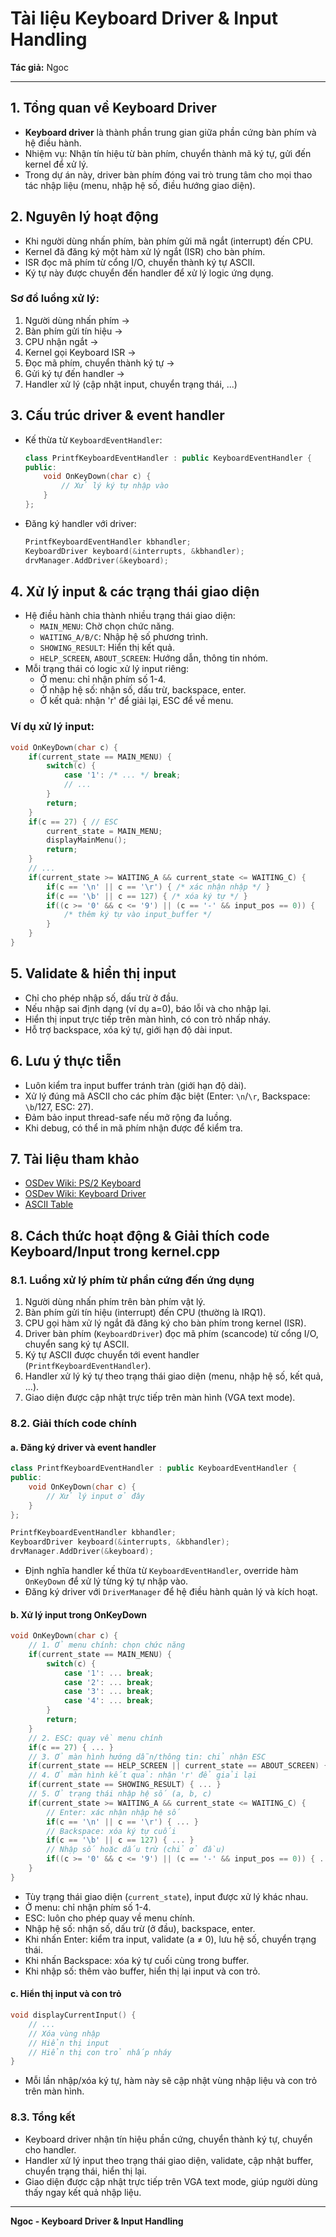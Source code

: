 # Tài liệu Keyboard Driver & Input Handling

**Tác giả:** Ngoc

---

## 1. Tổng quan về Keyboard Driver

- **Keyboard driver** là thành phần trung gian giữa phần cứng bàn phím và hệ điều hành.
- Nhiệm vụ: Nhận tín hiệu từ bàn phím, chuyển thành mã ký tự, gửi đến kernel để xử lý.
- Trong dự án này, driver bàn phím đóng vai trò trung tâm cho mọi thao tác nhập liệu (menu, nhập hệ số, điều hướng giao diện).

## 2. Nguyên lý hoạt động

- Khi người dùng nhấn phím, bàn phím gửi mã ngắt (interrupt) đến CPU.
- Kernel đã đăng ký một hàm xử lý ngắt (ISR) cho bàn phím.
- ISR đọc mã phím từ cổng I/O, chuyển thành ký tự ASCII.
- Ký tự này được chuyển đến handler để xử lý logic ứng dụng.

### Sơ đồ luồng xử lý:
1. Người dùng nhấn phím →
2. Bàn phím gửi tín hiệu →
3. CPU nhận ngắt →
4. Kernel gọi Keyboard ISR →
5. Đọc mã phím, chuyển thành ký tự →
6. Gửi ký tự đến handler →
7. Handler xử lý (cập nhật input, chuyển trạng thái, ...)

## 3. Cấu trúc driver & event handler

- Kế thừa từ `KeyboardEventHandler`:
  ```cpp
  class PrintfKeyboardEventHandler : public KeyboardEventHandler {
  public:
      void OnKeyDown(char c) {
          // Xử lý ký tự nhập vào
      }
  };
  ```
- Đăng ký handler với driver:
  ```cpp
  PrintfKeyboardEventHandler kbhandler;
  KeyboardDriver keyboard(&interrupts, &kbhandler);
  drvManager.AddDriver(&keyboard);
  ```

## 4. Xử lý input & các trạng thái giao diện

- Hệ điều hành chia thành nhiều trạng thái giao diện:
  - `MAIN_MENU`: Chờ chọn chức năng.
  - `WAITING_A/B/C`: Nhập hệ số phương trình.
  - `SHOWING_RESULT`: Hiển thị kết quả.
  - `HELP_SCREEN`, `ABOUT_SCREEN`: Hướng dẫn, thông tin nhóm.
- Mỗi trạng thái có logic xử lý input riêng:
  - Ở menu: chỉ nhận phím số 1-4.
  - Ở nhập hệ số: nhận số, dấu trừ, backspace, enter.
  - Ở kết quả: nhận 'r' để giải lại, ESC để về menu.

### Ví dụ xử lý input:
```cpp
void OnKeyDown(char c) {
    if(current_state == MAIN_MENU) {
        switch(c) {
            case '1': /* ... */ break;
            // ...
        }
        return;
    }
    if(c == 27) { // ESC
        current_state = MAIN_MENU;
        displayMainMenu();
        return;
    }
    // ...
    if(current_state >= WAITING_A && current_state <= WAITING_C) {
        if(c == '\n' || c == '\r') { /* xác nhận nhập */ }
        if(c == '\b' || c == 127) { /* xóa ký tự */ }
        if((c >= '0' && c <= '9') || (c == '-' && input_pos == 0)) {
            /* thêm ký tự vào input_buffer */
        }
    }
}
```

## 5. Validate & hiển thị input

- Chỉ cho phép nhập số, dấu trừ ở đầu.
- Nếu nhập sai định dạng (ví dụ a=0), báo lỗi và cho nhập lại.
- Hiển thị input trực tiếp trên màn hình, có con trỏ nhấp nháy.
- Hỗ trợ backspace, xóa ký tự, giới hạn độ dài input.

## 6. Lưu ý thực tiễn
- Luôn kiểm tra input buffer tránh tràn (giới hạn độ dài).
- Xử lý đúng mã ASCII cho các phím đặc biệt (Enter: `\n`/`\r`, Backspace: `\b`/127, ESC: 27).
- Đảm bảo input thread-safe nếu mở rộng đa luồng.
- Khi debug, có thể in mã phím nhận được để kiểm tra.

## 7. Tài liệu tham khảo
- [OSDev Wiki: PS/2 Keyboard](https://wiki.osdev.org/%228042%22_PS/2_Controller)
- [OSDev Wiki: Keyboard Driver](https://wiki.osdev.org/Keyboard_Driver)
- [ASCII Table](https://www.asciitable.com/)

## 8. Cách thức hoạt động & Giải thích code Keyboard/Input trong kernel.cpp

### 8.1. Luồng xử lý phím từ phần cứng đến ứng dụng

1. Người dùng nhấn phím trên bàn phím vật lý.
2. Bàn phím gửi tín hiệu (interrupt) đến CPU (thường là IRQ1).
3. CPU gọi hàm xử lý ngắt đã đăng ký cho bàn phím trong kernel (ISR).
4. Driver bàn phím (`KeyboardDriver`) đọc mã phím (scancode) từ cổng I/O, chuyển sang ký tự ASCII.
5. Ký tự ASCII được chuyển tới event handler (`PrintfKeyboardEventHandler`).
6. Handler xử lý ký tự theo trạng thái giao diện (menu, nhập hệ số, kết quả, ...).
7. Giao diện được cập nhật trực tiếp trên màn hình (VGA text mode).

### 8.2. Giải thích code chính

#### a. Đăng ký driver và event handler
```cpp
class PrintfKeyboardEventHandler : public KeyboardEventHandler {
public:
    void OnKeyDown(char c) {
        // Xử lý input ở đây
    }
};

PrintfKeyboardEventHandler kbhandler;
KeyboardDriver keyboard(&interrupts, &kbhandler);
drvManager.AddDriver(&keyboard);
```
- Định nghĩa handler kế thừa từ `KeyboardEventHandler`, override hàm `OnKeyDown` để xử lý từng ký tự nhập vào.
- Đăng ký driver với `DriverManager` để hệ điều hành quản lý và kích hoạt.

#### b. Xử lý input trong OnKeyDown
```cpp
void OnKeyDown(char c) {
    // 1. Ở menu chính: chọn chức năng
    if(current_state == MAIN_MENU) {
        switch(c) {
            case '1': ... break;
            case '2': ... break;
            case '3': ... break;
            case '4': ... break;
        }
        return;
    }
    // 2. ESC: quay về menu chính
    if(c == 27) { ... }
    // 3. Ở màn hình hướng dẫn/thông tin: chỉ nhận ESC
    if(current_state == HELP_SCREEN || current_state == ABOUT_SCREEN) { ... }
    // 4. Ở màn hình kết quả: nhận 'r' để giải lại
    if(current_state == SHOWING_RESULT) { ... }
    // 5. Ở trạng thái nhập hệ số (a, b, c)
    if(current_state >= WAITING_A && current_state <= WAITING_C) {
        // Enter: xác nhận nhập hệ số
        if(c == '\n' || c == '\r') { ... }
        // Backspace: xóa ký tự cuối
        if(c == '\b' || c == 127) { ... }
        // Nhập số hoặc dấu trừ (chỉ ở đầu)
        if((c >= '0' && c <= '9') || (c == '-' && input_pos == 0)) { ... }
    }
}
```
- Tùy trạng thái giao diện (`current_state`), input được xử lý khác nhau.
- Ở menu: chỉ nhận phím số 1-4.
- ESC: luôn cho phép quay về menu chính.
- Nhập hệ số: nhận số, dấu trừ (ở đầu), backspace, enter.
- Khi nhấn Enter: kiểm tra input, validate (a ≠ 0), lưu hệ số, chuyển trạng thái.
- Khi nhấn Backspace: xóa ký tự cuối cùng trong buffer.
- Khi nhập số: thêm vào buffer, hiển thị lại input và con trỏ.

#### c. Hiển thị input và con trỏ
```cpp
void displayCurrentInput() {
    // ...
    // Xóa vùng nhập
    // Hiển thị input
    // Hiển thị con trỏ nhấp nháy
}
```
- Mỗi lần nhập/xóa ký tự, hàm này sẽ cập nhật vùng nhập liệu và con trỏ trên màn hình.

### 8.3. Tổng kết
- Keyboard driver nhận tín hiệu phần cứng, chuyển thành ký tự, chuyển cho handler.
- Handler xử lý input theo trạng thái giao diện, validate, cập nhật buffer, chuyển trạng thái, hiển thị lại.
- Giao diện được cập nhật trực tiếp trên VGA text mode, giúp người dùng thấy ngay kết quả nhập liệu.

---

**Ngoc - Keyboard Driver & Input Handling** 